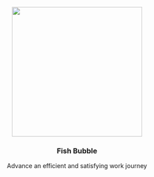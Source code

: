 <!--
 * @Date: 2023-12-30 11:43:31
 * @Description: Modify here please
-->
<p align="center">
  <img width="300px" height="300px" src="https://cdn.yupaowang.com/yupao_pc/images/pl/fish-bubble-design-logo.png">
</p>

<h3 align="center">Fish Bubble</h1>

<p align="center">Advance an efficient and satisfying work journey</p>
